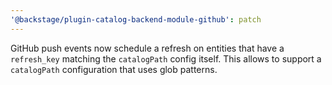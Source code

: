 ```yaml
---
'@backstage/plugin-catalog-backend-module-github': patch
---
```


GitHub push events now schedule a refresh on entities that have a `refresh_key` matching the `catalogPath` config itself.
This allows to support a `catalogPath` configuration that uses glob patterns.

